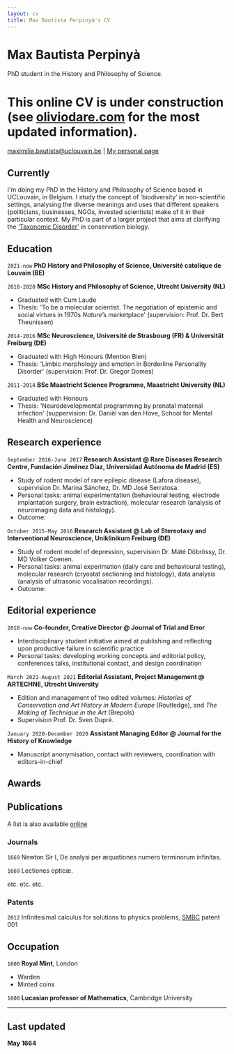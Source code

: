 ```yaml
---
layout: cv
title: Max Bautista Perpinyà's CV
---
```

# Max Bautista Perpinyà
PhD student in the History and Philosophy of Science.


# This online CV is under construction (see <a href="https://www.oliviodare.com/">oliviodare.com</a> for the most updated information).

<div id="webaddress">
<a href="mailto:maximilia.bautista@uclouvain.be">maximilia.bautista@uclouvain.be</a>
| <a href="https://www.oliviodare.com/">My personal page</a>
</div>


## Currently

I'm doing my PhD in the History and Philosophy of Science based in UCLouvain, in Belgium. I study the concept of ‘biodiversity’ in non-scientific settings, analysing the diverse meanings and uses that different speakers (politicians, businesses, NGOs, invested scientists) make of it in their particular context. My PhD is part of a larger project that aims at clarifying the <a href="https://blog.pencelab.be/2021/mapping-and-responding-to-taxonomic-disorder/">‘Taxonomic Disorder’</a> in conservation biology.


## Education

`2021-now`
__PhD History and Philosophy of Science, Université catolique de Louvain (BE)__

`2018-2020`
__MSc History and Philosophy of Science, Utrecht University (NL)__
- Graduated with Cum Laude
- Thesis: 'To be a molecular scientist. The negotiation of epistemic and social virtues in 1970s *Nature*’s marketplace' (supervision: Prof. Dr. Bert Theunissen)

`2014-2016`
__MSc Neuroscience, Université de Strasbourg (FR) & Universität Freiburg (DE)__
- Graduated with High Honours (Mention Bien)
- Thesis: 'Limbic morphology and emotion in Borderline Personality Disorder' (supervision: Prof. Dr. Gregor Domes)

`2011-2014`
__BSc Maastricht Science Programme, Maastricht University (NL)__
- Graduated with Honours
- Thesis: 'Neurodevelopmental programming by prenatal maternal infection' (suppervision: Dr. Daniël van den Hove, School for Mental Health and Neuroscience)

## Research experience

`September 2016-June 2017`
__Research Assistant @ Rare Diseases Research Centre, Fundación Jiménez Díaz, Universidad Autónoma de Madrid (ES)__
- Study of rodent model of rare epilepic disease (Lafora disease), supervision Dr. Marina Sánchez, Dr. MD José Serratosa.
- Personal tasks: animal experimentation (behavioural testing, electrode implantation surgery, brain extraction), molecular research (analysis of neuroimaging data and histology).
- Outcome:

 
`October 2015-May 2016`
__Research Assistant @ Lab of Stereotaxy and Interventional Neuroscience, Uniklinikum Freiburg (DE)__ 
- Study of rodent model of depression, supervision Dr. Máté Döbrössy, Dr. MD Volker Coenen.
- Personal tasks: animal experimation (daily care and behavioural testing), molecular research (cryostat sectioning and histology), data analysis (analysis of ultrasonic vocalisation recordings).
- Outcome:


## Editorial experience

`2018-now`
__Co-founder, Creative Director @ Journal of Trial and Error__
-  Interdisciplinary student initiative aimed at publishing and reflecting upon productive failure in scientific practice
-  Personal tasks: developing working concepts and editorial policy, conferences talks, institutional contact, and design coordination

`March 2021-August 2021`
__Editorial Assistant, Project Management @ ARTECHNE, Utrecht University__
-   Edition and management of two edited volumes: *Histories of Conservation and Art History in Modern Europe* (Routledge), and *The Making of Technique in the Art* (Brepols)
-   Supervision Prof. Dr. Sven Dupré.

 `January 2020-December 2020`
__Assistant Managing Editor @  Journal for the History of Knowledge__
- Manuscript anonymisation, contact with reviewers, coordination with editors-in-chief

## Awards


## Publications

A list is also available [online](http://scholar.google.co.uk/citations?user=LTOTl0YAAAAJ)

### Journals

`1669`
Newton Sir I, De analysi per æquationes numero terminorum infinitas. 

`1669`
Lectiones opticæ.

etc. etc. etc.

### Patents

`2012`
Infinitesimal calculus for solutions to physics problems, [SMBC](http://www.techdirt.com/articles/20121011/09312820678/if-patents-had-been-around-time-newton.shtml) patent 001


## Occupation

`1600`
__Royal Mint__, London

- Warden
- Minted coins

`1600`
__Lucasian professor of Mathematics__, Cambridge University


---
## Last updated
__May 1664__


